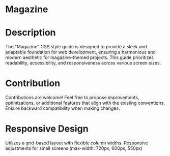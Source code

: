 # Magazine

# Description
The "Magazine" CSS style guide is designed to provide a sleek and adaptable foundation for web development, ensuring a harmonious and modern aesthetic for magazine-themed projects. This guide prioritizes readability, accessibility, and responsiveness across various screen sizes.

# Contribution
Contributions are welcome! Feel free to propose improvements, optimizations, or additional features that align with the existing conventions. Ensure backward compatibility when making changes.

# Responsive Design
Utilizes a grid-based layout with flexible column widths.
Responsive adjustments for small screens (max-width: 720px, 600px, 550px)
